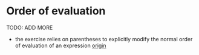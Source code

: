 # Order of evaluation

TODO: ADD MORE

- the exercise relies on parentheses to explicitly modify the normal order of evaluation of an expression [origin](./exercise-concepts/leap.md)
